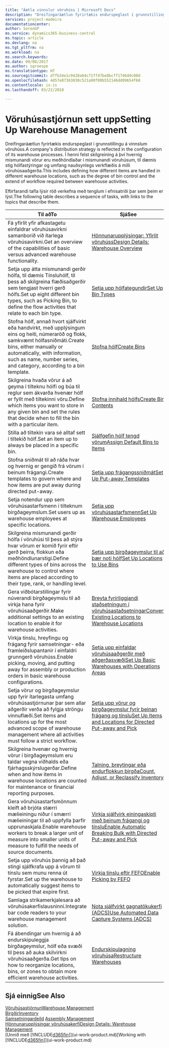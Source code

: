 ```yaml
---
title: "Áætla vinnslur vöruhúss | Microsoft Docs"
description: "Dreifingaráætlun fyrirtækis endurspeglast í grunnstillingu á vinnslum vöruhúss. Í henni felst skilgreining á því hvernig mismunandi vörur eru meðhöndlaðar í mismunandi vöruhúsum, til dæmis stig hólfastýringar og umfang nauðsynlegs verkflæðis á milli vöruhúsaaðgerða."
services: project-madeira
documentationcenter: 
author: SorenGP
ms.service: dynamics365-business-central
ms.topic: article
ms.devlang: na
ms.tgt_pltfrm: na
ms.workload: na
ms.search.keywords: 
ms.date: 09/08/2017
ms.author: sgroespe
ms.translationtype: HT
ms.sourcegitcommit: d7fb34e1c9428a64c71ff47be8bcff174649c00d
ms.openlocfilehash: 4d57e87363830c521a90f00b552146dd09654f68
ms.contentlocale: is-is
ms.lasthandoff: 03/22/2018

---
```

# <a name="setting-up-warehouse-management"></a><span data-ttu-id="83306-104">Vöruhúsastjórnun sett upp</span><span class="sxs-lookup"><span data-stu-id="83306-104">Setting Up Warehouse Management</span></span>
<span data-ttu-id="83306-105">Dreifingaráætlun fyrirtækis endurspeglast í grunnstillingu á vinnslum vöruhúss.</span><span class="sxs-lookup"><span data-stu-id="83306-105">A company's distribution strategy is reflected in the configuration of its warehouse processes.</span></span> <span data-ttu-id="83306-106">Í henni felst skilgreining á því hvernig mismunandi vörur eru meðhöndlaðar í mismunandi vöruhúsum, til dæmis stig hólfastýringar og umfang nauðsynlegs verkflæðis á milli vöruhúsaaðgerða.</span><span class="sxs-lookup"><span data-stu-id="83306-106">This includes defining how different items are handled in different warehouse locations, such as the degree of bin control and the extend of workflow required between warehouse activities.</span></span>  

 <span data-ttu-id="83306-107">Eftirfarandi tafla lýsir röð verkefna með tenglum í efnisatriði þar sem þeim er lýst.</span><span class="sxs-lookup"><span data-stu-id="83306-107">The following table describes a sequence of tasks, with links to the topics that describe them.</span></span>   

|<span data-ttu-id="83306-108">**Til að**</span><span class="sxs-lookup"><span data-stu-id="83306-108">**To**</span></span>|<span data-ttu-id="83306-109">**Sjá**</span><span class="sxs-lookup"><span data-stu-id="83306-109">**See**</span></span>|  
|------------|-------------|  
|<span data-ttu-id="83306-110">Fá yfirlit yfir afkastagetu einfaldrar vöruhúsavirkni samanborið við ítarlega vöruhúsavirkni.</span><span class="sxs-lookup"><span data-stu-id="83306-110">Get an overview of the capabilities of basic versus advanced warehouse functionality.</span></span>|[<span data-ttu-id="83306-111">Hönnunarupplýsingar: Yfirlit vöruhúss</span><span class="sxs-lookup"><span data-stu-id="83306-111">Design Details: Warehouse Overview</span></span>](design-details-warehouse-overview.md)|  
|<span data-ttu-id="83306-112">Setja upp átta mismunandi gerðir hólfa, til dæmis Tínsluhólf, til þess að skilgreina flæðisaðgerðir sem tengjast hverri gerð hólfs.</span><span class="sxs-lookup"><span data-stu-id="83306-112">Set up eight different bin types, such as Picking Bin, to define the flow activities that relate to each bin type.</span></span>|[<span data-ttu-id="83306-113">Setja upp hólfategundir</span><span class="sxs-lookup"><span data-stu-id="83306-113">Set Up Bin Types</span></span>](warehouse-how-to-set-up-bin-types.md)|  
|<span data-ttu-id="83306-114">Stofna hólf, annað hvort sjálfvirkt eða handvirkt, með upplýsingum eins og heiti, númeraröð og flokk, samkvæmt hólfasniðmáti.</span><span class="sxs-lookup"><span data-stu-id="83306-114">Create bins, either manually or automatically, with information, such as name, number series, and category, according to a bin template.</span></span>|[<span data-ttu-id="83306-115">Stofna hólf</span><span class="sxs-lookup"><span data-stu-id="83306-115">Create Bins</span></span>](warehouse-how-to-create-individual-bins.md)|  
|<span data-ttu-id="83306-116">Skilgreina hvaða vörur á að geyma í tilteknu hólfi og búa til reglur sem ákvarða hvenær hólf er fyllt með tiltekinni vöru.</span><span class="sxs-lookup"><span data-stu-id="83306-116">Define which items you want to store in any given bin and set the rules that decide when to fill the bin with a particular item.</span></span>|[<span data-ttu-id="83306-117">Stofna innihald hólfs</span><span class="sxs-lookup"><span data-stu-id="83306-117">Create Bin Contents</span></span>](warehouse-how-to-set-up-bin-contents.md)|  
|<span data-ttu-id="83306-118">Stilla að tiltekin vara sé alltaf sett í tiltekið hólf.</span><span class="sxs-lookup"><span data-stu-id="83306-118">Set an item up to always be placed in a specific bin.</span></span>|[<span data-ttu-id="83306-119">Sjálfgefin hólf tengd vörum</span><span class="sxs-lookup"><span data-stu-id="83306-119">Assign Default Bins to Items</span></span>](warehouse-how-to-assign-default-bins-to-items.md)|
|<span data-ttu-id="83306-120">Stofna sniðmát til að ráða hvar og hvernig er gengið frá vörum í beinum frágangi.</span><span class="sxs-lookup"><span data-stu-id="83306-120">Create templates to govern where and how items are put away during directed put-away.</span></span>|[<span data-ttu-id="83306-121">Setja upp frágangssniðmát</span><span class="sxs-lookup"><span data-stu-id="83306-121">Set Up Put-away Templates</span></span>](warehouse-how-to-set-up-put-away-templates.md)|
|<span data-ttu-id="83306-122">Setja notendur upp sem vöruhúsastarfsmenn í tilteknum birgðageymslum.</span><span class="sxs-lookup"><span data-stu-id="83306-122">Set users up as warehouse employees at specific locations.</span></span>|[<span data-ttu-id="83306-123">Setja upp vöruhúsastarfsmenn</span><span class="sxs-lookup"><span data-stu-id="83306-123">Set Up Warehouse Employees</span></span>](warehouse-how-to-set-up-warehouse-employees.md)|
|<span data-ttu-id="83306-124">Skilgreina mismunandi gerðir hólfa í vöruhúsi til þess að stýra hvar vörum er komið fyrir eftir gerð þeirra, flokkun eða meðhöndlunarstigi.</span><span class="sxs-lookup"><span data-stu-id="83306-124">Define different types of bins across the warehouse to control where items are placed according to their type, rank, or handling level.</span></span>|[<span data-ttu-id="83306-125">Setja upp birgðageymslur til að þær noti hólf</span><span class="sxs-lookup"><span data-stu-id="83306-125">Set Up Locations to Use Bins</span></span>](warehouse-how-to-set-up-locations-to-use-bins.md)|
|<span data-ttu-id="83306-126">Gera viðbótarstillingar fyrir núverandi birgðageymslu til að virkja hana fyrir vöruhúsaaðgerðir.</span><span class="sxs-lookup"><span data-stu-id="83306-126">Make additional settings to an existing location to enable it for warehouse activities.</span></span>|[<span data-ttu-id="83306-127">Breyta fyrirliggjandi staðsetningum í vöruhúsastaðsetningar</span><span class="sxs-lookup"><span data-stu-id="83306-127">Convert Existing Locations to Warehouse Locations</span></span>](warehouse-how-to-convert-existing-locations-to-warehouse-locations.md)|
|<span data-ttu-id="83306-128">Virkja tínslu, hreyfingu og frágang fyrir samsetningar- eða framleiðslupantanir í einfaldri grunngerð vöruhúss.</span><span class="sxs-lookup"><span data-stu-id="83306-128">Enable picking, moving, and putting away for assembly or production orders in basic warehouse configurations.</span></span>|[<span data-ttu-id="83306-129">Setja upp einfaldar vöruhúsaaðgerðir með aðgerðasvæði</span><span class="sxs-lookup"><span data-stu-id="83306-129">Set Up Basic Warehouses with Operations Areas</span></span>](warehouse-how-to-set-up-basic-warehouses-with-operations-areas.md)|  
|<span data-ttu-id="83306-130">Setja vörur og birgðageymslur upp fyrir ítarlegasta umfang vöruhúsastjórnunar þar sem allar aðgerðir verða að fylgja ströngu vinnuflæði.</span><span class="sxs-lookup"><span data-stu-id="83306-130">Set items and locations up for the most advanced scope of warehouse management where all activities must follow a strict workflow.</span></span>|[<span data-ttu-id="83306-131">Setja upp vörur og birgðageymslur fyrir beinan frágang og tínslu</span><span class="sxs-lookup"><span data-stu-id="83306-131">Set Up Items and Locations for Directed Put-away and Pick</span></span>](warehouse-how-to-set-up-items-for-directed-put-away-and-pick.md)|  
|<span data-ttu-id="83306-132">Skilgreina hvenær og hvernig vörur í birgðageymslum eru taldar vegna viðhalds eða fjárhagsskýrslugerðar.</span><span class="sxs-lookup"><span data-stu-id="83306-132">Define when and how items in warehouse locations are counted for maintenance or financial reporting purposes.</span></span>|[<span data-ttu-id="83306-133">Talning, breytingar eða endurflokkun birgða</span><span class="sxs-lookup"><span data-stu-id="83306-133">Count, Adjust, or Reclassify Inventory</span></span>](inventory-how-count-adjust-reclassify.md)|
|<span data-ttu-id="83306-134">Gera vöruhúsastarfsmönnum kleift að brjóta stærri mælieiningu niður í smærri mælieiningar til að uppfylla þarfir upprunaskjala.</span><span class="sxs-lookup"><span data-stu-id="83306-134">Enable warehouse workers to break a larger unit of measure into smaller units of measure to fulfill the needs of source documents.</span></span>|[<span data-ttu-id="83306-135">Virkja sjálfvirk einingaskipti með beinum frágangi og tínslu</span><span class="sxs-lookup"><span data-stu-id="83306-135">Enable Automatic Breaking Bulk with Directed Put-away and Pick</span></span>](warehouse-enable-automatic-breaking-bulk-with-directed-put-away-and-pick.md)|  
|<span data-ttu-id="83306-136">Setja upp vöruhús þannig að það stingi sjálfkrafa upp á vörum til tínslu sem munu renna út fyrstar.</span><span class="sxs-lookup"><span data-stu-id="83306-136">Set up the warehouse to automatically suggest items to be picked that expire first.</span></span>|[<span data-ttu-id="83306-137">Virkja tínslu eftir FEFO</span><span class="sxs-lookup"><span data-stu-id="83306-137">Enable Picking by FEFO</span></span>](warehouse-picking-by-fefo.md)|
|<span data-ttu-id="83306-138">Samlaga strikamerkjalesara að vöruhúsakerfislausninni.</span><span class="sxs-lookup"><span data-stu-id="83306-138">Integrate bar code readers to your warehouse management solution.</span></span>|[<span data-ttu-id="83306-139">Nota sjálfvirkt gagnatökukerfi (ADCS)</span><span class="sxs-lookup"><span data-stu-id="83306-139">Use Automated Data Capture Systems (ADCS)</span></span>](warehouse-use-automated-data-capture-systems-adcs.md)|  
|<span data-ttu-id="83306-140">Fá ábendingar um hvernig á að endurskipuleggja birgðageymslur, hólf eða svæði til þess að auka skilvirkni vöruhúsaaðgerða.</span><span class="sxs-lookup"><span data-stu-id="83306-140">Get tips on how to reorganize locations, bins, or zones to obtain more efficient warehouse activities.</span></span>|[<span data-ttu-id="83306-141">Endurskipulagning vöruhúsa</span><span class="sxs-lookup"><span data-stu-id="83306-141">Restructure Warehouses</span></span>](warehouse-how-to-restructure-warehouses.md)|  

## <a name="see-also"></a><span data-ttu-id="83306-142">Sjá einnig</span><span class="sxs-lookup"><span data-stu-id="83306-142">See Also</span></span>  
[<span data-ttu-id="83306-143">Vöruhúsastjórnun</span><span class="sxs-lookup"><span data-stu-id="83306-143">Warehouse Management</span></span>](warehouse-manage-warehouse.md)  
[<span data-ttu-id="83306-144">Birgðir</span><span class="sxs-lookup"><span data-stu-id="83306-144">Inventory</span></span>](inventory-manage-inventory.md)  
<span data-ttu-id="83306-145">[Samsetningardeild](assembly-assemble-items.md)  </span><span class="sxs-lookup"><span data-stu-id="83306-145">[Assembly Management](assembly-assemble-items.md)  </span></span>  
[<span data-ttu-id="83306-146">Hönnunarupplýsingar vöruhúsakerfi</span><span class="sxs-lookup"><span data-stu-id="83306-146">Design Details: Warehouse Management</span></span>](design-details-warehouse-management.md)  
<span data-ttu-id="83306-147">[Unnið með [!INCLUDE[d365fin](includes/d365fin_md.md)]](ui-work-product.md)</span><span class="sxs-lookup"><span data-stu-id="83306-147">[Working with [!INCLUDE[d365fin](includes/d365fin_md.md)]](ui-work-product.md)</span></span>

